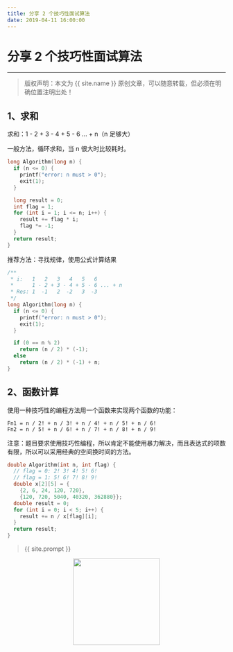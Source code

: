 ```yaml
---
title: 分享 2 个技巧性面试算法
date: 2019-04-11 16:00:00
---
```

# 分享 2 个技巧性面试算法
***
> 版权声明：本文为 {{ site.name }} 原创文章，可以随意转载，但必须在明确位置注明出处！

## 1、求和
求和：1 - 2 + 3 - 4 + 5 - 6 ... + n（n 足够大）

一般方法，循环求和，当 n 很大时比较耗时。
```c
long Algorithm(long n) {
  if (n <= 0) {
    printf("error: n must > 0");
    exit(1);
  }

  long result = 0;
  int flag = 1;
  for (int i = 1; i <= n; i++) {
    result += flag * i;
    flag *= -1;
  }
  return result;
}
```

推荐方法：寻找规律，使用公式计算结果
```c
/**
 * i:   1   2   3   4   5   6
 *      1 - 2 + 3 - 4 + 5 - 6 ... + n
 * Res: 1  -1   2  -2   3  -3
 */
long Algorithm(long n) {
  if (n <= 0) {
    printf("error: n must > 0");
    exit(1);
  }

  if (0 == n % 2)
    return (n / 2) * (-1);
  else
    return (n / 2) * (-1) + n;
}
```


## 2、函数计算
使用一种技巧性的编程方法用一个函数来实现两个函数的功能：
```
Fn1 = n / 2! + n / 3! + n / 4! + n / 5! + n / 6!
Fn2 = n / 5! + n / 6! + n / 7! + n / 8! + n / 9!
```
注意：题目要求使用技巧性编程，所以肯定不能使用暴力解决，而且表达式的项数有限，所以可以采用经典的空间换时间的方法。

```c
double Algorithm(int n, int flag) {
  // flag = 0: 2! 3! 4! 5! 6!
  // flag = 1: 5! 6! 7! 8! 9!
  double x[2][5] = {
    {2, 6, 24, 120, 720},
    {120, 720, 5040, 40320, 362880}};
  double result = 0;
  for (int i = 0; i < 5; i++) {
    result += n / x[flag][i];
  }
  return result;
}
```



> {{ site.prompt }}

<div  align="center">
<img src="{{ site.url }}/images/wechart.jpg" width = "200" height = "200"/>
